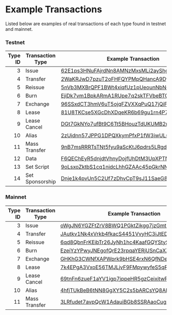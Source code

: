 # Example Transactions

Listed below are examples of real transactions of each type found in testnet and mainnet.

### Testnet

| Type ID | Transaction Type | Example Transaction | Height |
| ---: | --- | --- | --- |
| 3 | Issue | [62E1ps3HNuFAjrdNn8AMNzMxsMLi2ayShgRYQzmND64u](https://testnodes.earths.ga/transactions/info/62E1ps3HNuFAjrdNn8AMNzMxsMLi2ayShgRYQzmND64u) | [370057](https://testnodes.earths.ga/blocks/at/370057) |
| 4 | Transfer | [2WaKRJwD7pzuT2oFHFQYPMpQHancA9Dybn6zUsyjnDDc](https://testnodes.earths.ga/transactions/info/2WaKRJwD7pzuT2oFHFQYPMpQHancA9Dybn6zUsyjnDDc) | [370068](https://testnodes.earths.ga/blocks/at/370068) |
| 5 | Reissue | [5nVb3MXBrQPF1BWt4xiqfUz1pUeounNbNogrcgnpyWVM](https://testnodes.earths.ga/transactions/info/5nVb3MXBrQPF1BWt4xiqfUz1pUeounNbNogrcgnpyWVM) | [369679](https://testnodes.earths.ga/blocks/at/369679) |
| 6 | Burn | [EjiDk7vm1BpkARmA1RUpe7q2skTFVbeBTGnG4MMpdtRz](https://testnodes.earths.ga/transactions/info/EjiDk7vm1BpkARmA1RUpe7q2skTFVbeBTGnG4MMpdtRz) | [366048](https://testnodes.earths.ga/blocks/at/366048) |
| 7 | Exchange | [96SSxdCT3hmV6uT5ojqFZVXXqPuQ17jQiFA4ZZTvfCaW](https://testnodes.earths.ga/transactions/info/96SSxdCT3hmV6uT5ojqFZVXXqPuQ17jQiFA4ZZTvfCaW) | [360556](https://testnodes.earths.ga/blocks/at/360556) |
| 8 | Lease | [81U8TKCse5XGcDhXDqeKR6b69gu1rn4P7MPxbZECCiV6](https://testnodes.earths.ga/transactions/info/81U8TKCse5XGcDhXDqeKR6b69gu1rn4P7MPxbZECCiV6) | [357892](https://testnodes.earths.ga/blocks/at/357892) |
| 9 | Lease Cancel | [DGt7GkNYo7ufBt9C6Tt5BHouzTdUKUMB2rnVv79vV11o](https://testnodes.earths.ga/transactions/info/DGt7GkNYo7ufBt9C6Tt5BHouzTdUKUMB2rnVv79vV11o) | [369223](https://testnodes.earths.ga/blocks/at/369223) |
| 10 | Alias | [2zUidnn57JPPG1DPQXkymPfxP1fW3iwULsjBH5MScBFm](https://testnodes.earths.ga/transactions/info/2zUidnn57JPPG1DPQXkymPfxP1fW3iwULsjBH5MScBFm) | [366011](https://testnodes.earths.ga/blocks/at/366011) |
| 11 | Mass Transfer | [9nB7msRRRTsTNt5fyu9aScKtJ6pdrs5LRgdx6Rw5wBa4](https://testnodes.earths.ga/transactions/info/9nB7msRRRTsTNt5fyu9aScKtJ6pdrs5LRgdx6Rw5wBa4) | [360596](https://testnodes.earths.ga/blocks/at/360596) |
| 12 | Data | [F6QEChEyR5dnjdtVhnyDojfUhDtM3UpXPTNvgCHhiueo](https://testnodes.earths.ga/transactions/info/F6QEChEyR5dnjdtVhnyDojfUhDtM3UpXPTNvgCHhiueo) | [369657](https://testnodes.earths.ga/blocks/at/369657) |
| 13 | Set Script | [9oLsxoZktbS1cq1nidcLhhGZAAc45pGkrNN8hRFeewCp](https://testnodes.earths.ga/transactions/info/9oLsxoZktbS1cq1nidcLhhGZAAc45pGkrNN8hRFeewCp) | [368193](https://testnodes.earths.ga/blocks/at/368193) |
| 14 | Set Sponsorship | [Dnje1k4pvUn5C2Uf7zDhvCpT9sJ11SaeG8RGRE8w3mfL](https://testnodes.earths.ga/transactions/info/Dnje1k4pvUn5C2Uf7zDhvCpT9sJ11SaeG8RGRE8w3mfL) | [369682](https://testnodes.earths.ga/blocks/at/369682) |

### Mainnet

| Type ID | Transaction Type | Example Transaction | Height |
| ---: | --- | --- | --- |
| 3 | Issue | [oWgJN6YGZFtZrV8BWQ1PGktZikgg7jzGmtm16Ktyvjd](https://nodes.earths.ga/transactions/info/oWgJN6YGZFtZrV8BWQ1PGktZikgg7jzGmtm16Ktyvjd) | [1039500](https://nodes.earths.ga/blocks/at/1039500) |
| 4 | Transfer | [JAutkv1Nk4xVrkb4fkacS4451VvyHC3iJtEDfBRD7rwr](https://nodes.earths.ga/transactions/info/JAutkv1Nk4xVrkb4fkacS4451VvyHC3iJtEDfBRD7rwr) | [1039500](https://nodes.earths.ga/blocks/at/1039500) |
| 5 | Reissue | [6qd8QbnFrKEibTr26JyNh1hc4KaafGQYStyShtXdNk3v](https://nodes.earths.ga/transactions/info/6qd8QbnFrKEibTr26JyNh1hc4KaafGQYStyShtXdNk3v) | [1037381](https://nodes.earths.ga/blocks/at/1037381) |
| 6 | Burn | [EzeiYzYPwyJNEgofQrE23rpqaYERjUSnCaXZ84vUDoec](https://nodes.earths.ga/transactions/info/EzeiYzYPwyJNEgofQrE23rpqaYERjUSnCaXZ84vUDoec) | [1038647](https://nodes.earths.ga/blocks/at/1038647) |
| 7 | Exchange | [GHKhG3CWNfXAPWprk9bHSE4rxN6QfNDe3d3rZGaDLWhm](https://nodes.earths.ga/transactions/info/GHKhG3CWNfXAPWprk9bHSE4rxN6QfNDe3d3rZGaDLWhm) | [1038644](https://nodes.earths.ga/blocks/at/1038644) |
| 8 | Lease | [7k4EPgA3VxoE56TMJLjvF9FMpywyfeS5qRJSEEN9XGuU](https://nodes.earths.ga/transactions/info/7k4EPgA3VxoE56TMJLjvF9FMpywyfeS5qRJSEEN9XGuU) | [1038624](https://nodes.earths.ga/blocks/at/1038624) |
| 9 | Lease Cancel | [69tnFn6zueF1aYV1igp7jppeHR5gzCeixitwRmbujqzR](https://nodes.earths.ga/transactions/info/69tnFn6zueF1aYV1igp7jppeHR5gzCeixitwRmbujqzR) | [1037877](https://nodes.earths.ga/blocks/at/1037877) |
| 10 | Alias | [4hfjTUkBeB6tNN8GgXY5C2s5bARCsYQ8AFdZyXnMwZyQ](https://nodes.earths.ga/transactions/info/4hfjTUkBeB6tNN8GgXY5C2s5bARCsYQ8AFdZyXnMwZyQ) | [1038799](https://nodes.earths.ga/blocks/at/1038799) |
| 11 | Mass Transfer | [3LRfudet7avpQcW1AdauiBGb8SSRAaoCugDzngDPLVcv](https://nodes.earths.ga/transactions/info/3LRfudet7avpQcW1AdauiBGb8SSRAaoCugDzngDPLVcv) | [1041197](https://nodes.earths.ga/blocks/at/1041197) |
